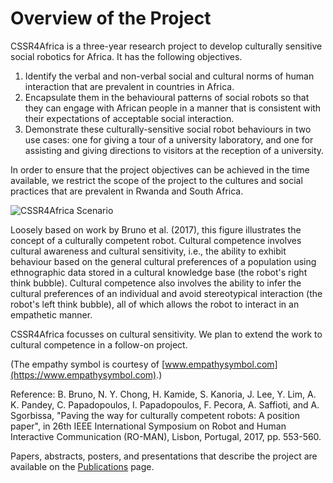 # Overview of the  Project

 CSSR4Africa is a three-year research project to develop culturally sensitive social robotics for Africa. It has the following objectives.
 1. Identify the verbal and non-verbal social and cultural norms of human interaction that are prevalent in countries in Africa.
  2. Encapsulate them in the behavioural patterns of social robots so that they  can engage with African people in a manner that is consistent with their expectations of acceptable social interaction.
  3. Demonstrate these culturally-sensitive social robot behaviours in two use cases: one for giving a tour of a university laboratory, and one for assisting and giving directions to visitors at the reception of a university.
 
 In order to ensure that the project objectives can be achieved in the time available, we restrict the scope of the project to the cultures and social practices that are prevalent in Rwanda and South Africa.
    
![CSSR4Africa Scenario](/images/CSSR_Scenario3A.png)

Loosely based on work by Bruno et al. (2017), this figure illustrates the concept of a culturally competent robot. Cultural competence involves cultural awareness and cultural sensitivity, i.e.,  the ability to exhibit behaviour based on the general cultural preferences of a population using  ethnographic data stored in a cultural knowledge base (the robot's right think bubble).  Cultural competence also involves the ability to infer the cultural preferences of an individual and avoid stereotypical interaction (the robot's left think bubble), all of which allows  the robot to interact in an empathetic manner.  

CSSR4Africa focusses on cultural sensitivity. We plan to extend the work to cultural competence in a follow-on project.
 
 (The empathy symbol is courtesy of [www.empathysymbol.com](https://www.empathysymbol.com).)
 
 Reference: B. Bruno, N. Y. Chong, H. Kamide, S. Kanoria, J. Lee, Y. Lim, A. K. Pandey, C. Papadopoulos, I. Papadopoulos, F. Pecora, A. Saffioti, and A. Sgorbissa, "Paving the way for culturally competent robots: A position paper", in 26th IEEE International Symposium on Robot and Human Interactive Communication (RO-MAN), Lisbon, Portugal, 2017, pp. 553-560.
    
Papers, abstracts, posters, and presentations that describe  the project are  available on the [Publications](https://cssr4africa.github.io/publications) page. 